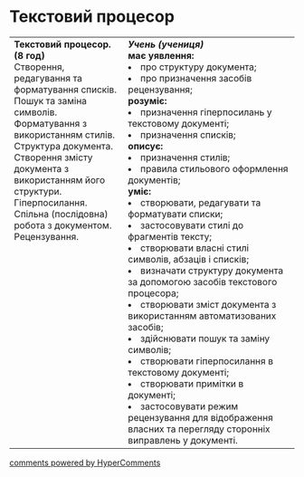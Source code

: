 <div id="hypercomments_widget" class="js-hypercomments-widget invisible"></div>

# Текстовий процесор

<table>
  <tr>
    <td width="40%" style="vertical-align:top !important;">
<b>Текстовий процесор. (8 год)</b><br>
Створення, редагування та форматування списків.<br>
Пошук та заміна символів.<br>
Форматування з використанням стилів. Структура документа. Створення змісту документа з використанням його структури. <br>
Гіперпосилання. <br>
Спільна (послідовна) робота з документом. Рецензування.
</td>
    <td width="60%" style="vertical-align:top !important;">
<i><b>Учень (учениця)</b></i><br>
<b>має уявлення:</b>
<li>про структуру документа;</li>
<li>про призначення засобів рецензування;</li>
<b>розуміє:</b>
<li>призначення гіперпосилань у текстовому документі;</li>
<li>призначення списків;</li>
<b>описує:</b>
<li>призначення стилів;</li>
<li>правила стильового оформлення документів;</li>
<b>уміє:</b>
<li>створювати, редагувати та форматувати списки;</li>
<li>застосовувати стилі до фрагментів тексту;</li>
<li>створювати власні стилі символів, абзаців і списків;</li>
<li>визначати структуру документа за допомогою засобів текстового процесора;</li>
<li>створювати зміст документа з використанням автоматизованих засобів;</li>
<li>здійснювати пошук та заміну символів;</li>
<li>створювати гіперпосилання в текстовому документі;</li>
<li>створювати примітки в документі;</li>
<li>застосовувати режим рецензування для відображення власних та перегляду сторонніх виправлень у документі.</li>
  </td>
</table>

<div class="js-hypercomments-container">
<a href="http://hypercomments.com" class="hc-link" title="comments widget">comments powered by HyperComments</a>
</div>